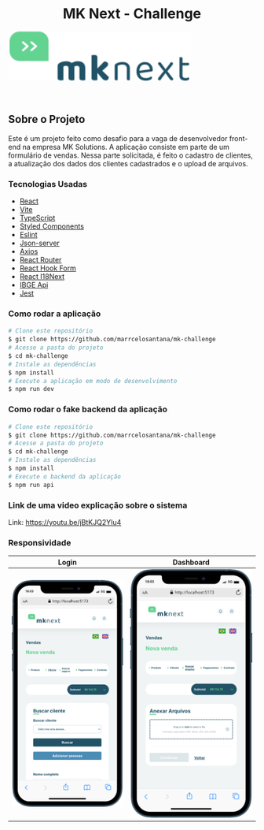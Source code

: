 <div>
  <h1 style="text-align: center; font-weight: bold;">MK Next - Challenge</h1>
  <img src="src/assets/logo.svg" height="100"  >
</div>

<br>
<br>

## Sobre o Projeto

Este é um projeto feito como desafio para a vaga de desenvolvedor front-end na empresa MK Solutions. A aplicação consiste em parte de um formulário de vendas. Nessa parte solicitada, é feito o cadastro de clientes, a atualização dos dados dos clientes cadastrados e o upload de arquivos.

### Tecnologias Usadas

- [React](https://reactnative.dev/)
- [Vite](https://expo.dev/)
- [TypeScript](https://www.typescriptlang.org/)
- [Styled Components](https://styled-components.com/)
- [Eslint](https://eslint.org/)
- [Json-server](https://github.com/typicode/json-server)
- [Axios](https://axios-http.com/ptbr/docs/intro)
- [React Router](https://reactrouter.com/en/main)
- [React Hook Form](https://react-hook-form.com/)
- [React I18Next](https://react.i18next.com/)
- [IBGE Api](https://servicodados.ibge.gov.br/api/docs)
- [Jest](https://jestjs.io/pt-BR/)

### Como rodar a aplicação

```bash
# Clone este repositório
$ git clone https://github.com/marrcelosantana/mk-challenge
# Acesse a pasta do projeto
$ cd mk-challenge
# Instale as dependências
$ npm install
# Execute a aplicação em modo de desenvolvimento
$ npm run dev

```

### Como rodar o fake backend da aplicação

```bash
# Clone este repositório
$ git clone https://github.com/marrcelosantana/mk-challenge
# Acesse a pasta do projeto
$ cd mk-challenge
# Instale as dependências
$ npm install
# Execute o backend da aplicação
$ npm run api

```

### Link de uma video explicação sobre o sistema

Link: https://youtu.be/jBtKJQ2YIu4

### Responsividade

|                    Login                    |                Dashboard                 |
| :-----------------------------------------: | :--------------------------------------: |
| <img src= "public/screenshots/client.png" > | <img src= "public/screenshots/file.png"> |
